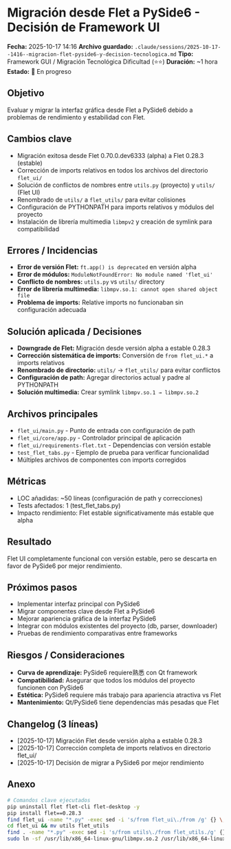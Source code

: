 # Migración desde Flet a PySide6 - Decisión de Framework UI

**Fecha:** 2025-10-17 14:16
**Archivo guardado:** `.claude/sessions/2025-10-17--1416--migracion-flet-pyside6-y-decision-tecnologica.md`
**Tipo:** Framework GUI / Migración Tecnológica Dificultad (⭐⭐)
**Duración:** ~1 hora
**Estado:** 🔄 En progreso

## Objetivo
Evaluar y migrar la interfaz gráfica desde Flet a PySide6 debido a problemas de rendimiento y estabilidad con Flet.

## Cambios clave
- Migración exitosa desde Flet 0.70.0.dev6333 (alpha) a Flet 0.28.3 (estable)
- Corrección de imports relativos en todos los archivos del directorio `flet_ui/`
- Solución de conflictos de nombres entre `utils.py` (proyecto) y `utils/` (Flet UI)
- Renombrado de `utils/` a `flet_utils/` para evitar colisiones
- Configuración de PYTHONPATH para imports relativos y módulos del proyecto
- Instalación de librería multimedia `libmpv2` y creación de symlink para compatibilidad

## Errores / Incidencias
- **Error de versión Flet:** `ft.app() is deprecated` en versión alpha
- **Error de módulos:** `ModuleNotFoundError: No module named 'flet_ui'`
- **Conflicto de nombres:** `utils.py` vs `utils/` directory
- **Error de librería multimedia:** `libmpv.so.1: cannot open shared object file`
- **Problema de imports:** Relative imports no funcionaban sin configuración adecuada

## Solución aplicada / Decisiones
- **Downgrade de Flet:** Migración desde versión alpha a estable 0.28.3
- **Corrección sistemática de imports:** Conversión de `from flet_ui.*` a imports relativos
- **Renombrado de directorio:** `utils/` → `flet_utils/` para evitar conflictos
- **Configuración de path:** Agregar directorios actual y padre al PYTHONPATH
- **Solución multimedia:** Crear symlink `libmpv.so.1 → libmpv.so.2`

## Archivos principales
- `flet_ui/main.py` - Punto de entrada con configuración de path
- `flet_ui/core/app.py` - Controlador principal de aplicación
- `flet_ui/requirements-flet.txt` - Dependencias con versión estable
- `test_flet_tabs.py` - Ejemplo de prueba para verificar funcionalidad
- Múltiples archivos de componentes con imports corregidos

## Métricas
- LOC añadidas: ~50 líneas (configuración de path y correcciones)
- Tests afectados: 1 (test_flet_tabs.py)
- Impacto rendimiento: Flet estable significativamente más estable que alpha

## Resultado
Flet UI completamente funcional con versión estable, pero se descarta en favor de PySide6 por mejor rendimiento.

## Próximos pasos
- Implementar interfaz principal con PySide6
- Migrar componentes clave desde Flet a PySide6
- Mejorar apariencia gráfica de la interfaz PySide6
- Integrar con módulos existentes del proyecto (db, parser, downloader)
- Pruebas de rendimiento comparativas entre frameworks

## Riesgos / Consideraciones
- **Curva de aprendizaje:** PySide6 requiere熟悉 con Qt framework
- **Compatibilidad:** Asegurar que todos los módulos del proyecto funcionen con PySide6
- **Estética:** PySide6 requiere más trabajo para apariencia atractiva vs Flet
- **Mantenimiento:** Qt/PySide6 tiene dependencias más pesadas que Flet

## Changelog (3 líneas)
- [2025-10-17] Migración Flet desde versión alpha a estable 0.28.3
- [2025-10-17] Corrección completa de imports relativos en directorio flet_ui/
- [2025-10-17] Decisión de migrar a PySide6 por mejor rendimiento

## Anexo
```bash
# Comandos clave ejecutados
pip uninstall flet flet-cli flet-desktop -y
pip install flet==0.28.3
find flet_ui -name "*.py" -exec sed -i 's/from flet_ui\./from /g' {} \;
cd flet_ui && mv utils flet_utils
find . -name "*.py" -exec sed -i 's/from utils\./from flet_utils./g' {} \;
sudo ln -sf /usr/lib/x86_64-linux-gnu/libmpv.so.2 /usr/lib/x86_64-linux-gnu/libmpv.so.1
```